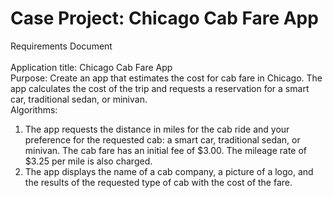 # Case Project: Chicago Cab Fare App 
Requirements Document <br /> <br />
Application title: Chicago Cab Fare App <br />
Purpose: Create an app that estimates the cost for cab fare in Chicago. The app calculates the cost of the trip and requests a reservation for a smart car, traditional sedan, or minivan. <br />
Algorithms: <br />
1. The app requests the distance in miles for the cab ride and your preference for the requested cab: a smart car, traditional sedan, or minivan. The cab fare has an initial fee of $3.00. The mileage rate of $3.25 per mile is also charged. <br />
2. The app displays the name of a cab company, a picture of a logo, and the results of the requested type of cab with the cost of the fare.
